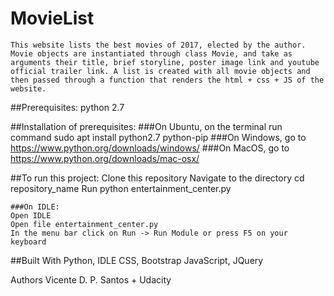 <h1>MovieList</h1>

	This website lists the best movies of 2017, elected by the author. Movie objects are instantiated through class Movie, and take as arguments their title, brief storyline, poster image link and youtube official trailer link. A list is created with all movie objects and then passed through a function that renders the html + css + JS of the website.

##Prerequisites:
	python 2.7

##Installation of prerequisites:
	###On Ubuntu, on the terminal run command sudo apt install python2.7 python-pip
	###On Windows, go to https://www.python.org/downloads/windows/
	###On MacOS, go to https://www.python.org/downloads/mac-osx/

##To run this project:
	Clone this repository
	Navigate to the directory cd repository_name
	Run python entertainment_center.py
	
	###On IDLE:
	Open IDLE
	Open file entertainment_center.py
	In the menu bar click on Run -> Run Module or press F5 on your keyboard

##Built With
	Python, IDLE
	CSS, Bootstrap
	JavaScript, JQuery

Authors
Vicente D. P. Santos + Udacity
